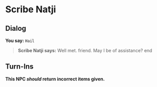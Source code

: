 # Scribe Natji
## Dialog

**You say:** `Hail`



>**Scribe Natji says:** Well met. friend.  May I be of assistance?
end

## Turn-Ins



**This NPC *should* return incorrect items given.**





